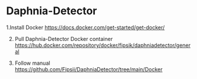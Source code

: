 # Daphnia-Detector    
  
1.Install Docker https://docs.docker.com/get-started/get-docker/  
  
2. Pull Daphnia-Detector Docker container https://hub.docker.com/repository/docker/fipsik/daphniadetector/general  
   
3. Follow manual https://github.com/Fipsii/DaphniaDetector/tree/main/Docker  

